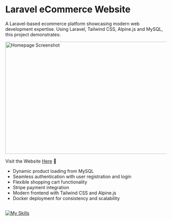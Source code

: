 <h1>Laravel eCommerce Website</h1>

A Laravel-based ecommerce platform showcasing modern web development expertise. Using Laravel, Tailwind CSS, Alpine.js and MySQL, this project demonstrates:

 

 <img src="https://pavan-project.site/images/homepage.png" alt="Homepage Screenshot" width="600" height="350">
 
 Visit the Website <a href="https://pavan-project.site">Here<a/> 🚀






<ul>
    <li>Dynamic product loading from MySQL</li>  
    <li>Seamless authentication with user registration and login</li> 
    <li>Flexible shopping cart functionality</li> 
    <li>Stripe payment integration</li> 
    <li>Modern frontend with Tailwind CSS and Alpine.js</li> 
    <li>Docker deployment for consistency and scalability </li> 
</ul>

<h2></h2>
<div>
    
[![My Skills](https://skillicons.dev/icons?i=laravel,html,css,php,mysql,tailwindcss,docker)](https://skillicons.dev)
</div>
